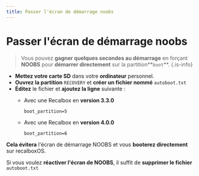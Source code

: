 ```yaml
---
title: Passer l'écran de démarrage noobs
---
```


# Passer l'écran de démarrage noobs


>Vous pouvez **gagner quelques secondes au démarrage** en forçant **NOOBS** pour **démarrer directement** sur la partition**`boot`**.
{.is-info}

* **Mettez votre carte SD** dans votre **ordinateur** personnel.
* **Ouvrez la partition** `RECOVERY` et **créer un fichier nommé** `autoboot.txt`
* **Éditez** le fichier et **ajoutez la ligne** suivante :
  * Avec une Recalbox en **version 3.3.0**

    ```
    boot_partition=5
    ```

  * Avec une Recalbox en **version 4.0.0**

    ```text
    boot_partition=6
    ```



**Cela évitera** l'écran de démarrage NOOBS et vous **booterez directement** sur recalboxOS.  
  
Si vous voulez **réactiver l'écran de NOOBS**, il suffit de **supprimer le fichier** `autoboot.txt`

